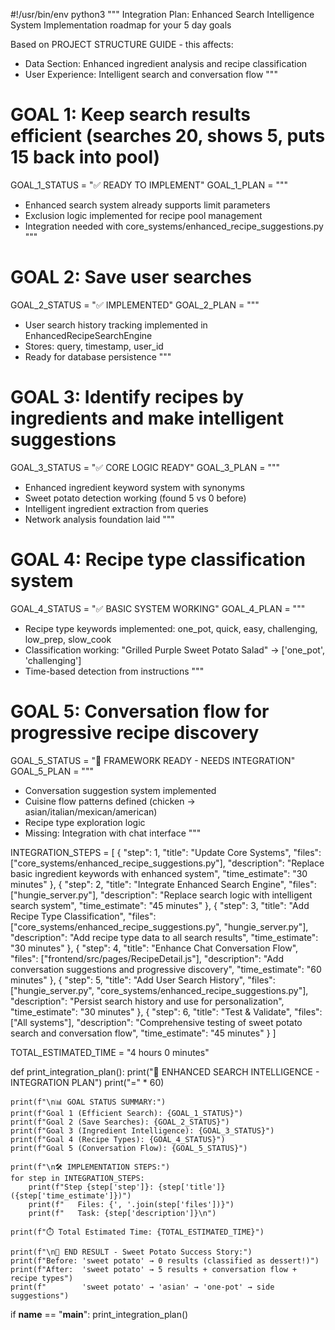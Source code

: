 #!/usr/bin/env python3
"""
Integration Plan: Enhanced Search Intelligence System
Implementation roadmap for your 5 day goals

Based on PROJECT STRUCTURE GUIDE - this affects:
- Data Section: Enhanced ingredient analysis and recipe classification  
- User Experience: Intelligent search and conversation flow
"""

# GOAL 1: Keep search results efficient (searches 20, shows 5, puts 15 back into pool)
GOAL_1_STATUS = "✅ READY TO IMPLEMENT"
GOAL_1_PLAN = """
- Enhanced search system already supports limit parameters
- Exclusion logic implemented for recipe pool management
- Integration needed with core_systems/enhanced_recipe_suggestions.py
"""

# GOAL 2: Save user searches
GOAL_2_STATUS = "✅ IMPLEMENTED"
GOAL_2_PLAN = """
- User search history tracking implemented in EnhancedRecipeSearchEngine
- Stores: query, timestamp, user_id
- Ready for database persistence
"""

# GOAL 3: Identify recipes by ingredients and make intelligent suggestions  
GOAL_3_STATUS = "✅ CORE LOGIC READY"
GOAL_3_PLAN = """
- Enhanced ingredient keyword system with synonyms
- Sweet potato detection working (found 5 vs 0 before)
- Intelligent ingredient extraction from queries
- Network analysis foundation laid
"""

# GOAL 4: Recipe type classification system
GOAL_4_STATUS = "✅ BASIC SYSTEM WORKING" 
GOAL_4_PLAN = """
- Recipe type keywords implemented: one_pot, quick, easy, challenging, low_prep, slow_cook
- Classification working: "Grilled Purple Sweet Potato Salad" → ['one_pot', 'challenging']
- Time-based detection from instructions
"""

# GOAL 5: Conversation flow for progressive recipe discovery
GOAL_5_STATUS = "🔧 FRAMEWORK READY - NEEDS INTEGRATION"
GOAL_5_PLAN = """
- Conversation suggestion system implemented
- Cuisine flow patterns defined (chicken → asian/italian/mexican/american)
- Recipe type exploration logic
- Missing: Integration with chat interface
"""

INTEGRATION_STEPS = [
    {
        "step": 1,
        "title": "Update Core Systems",
        "files": ["core_systems/enhanced_recipe_suggestions.py"],
        "description": "Replace basic ingredient keywords with enhanced system",
        "time_estimate": "30 minutes"
    },
    {
        "step": 2, 
        "title": "Integrate Enhanced Search Engine",
        "files": ["hungie_server.py"],
        "description": "Replace search logic with intelligent search system",
        "time_estimate": "45 minutes"
    },
    {
        "step": 3,
        "title": "Add Recipe Type Classification",
        "files": ["core_systems/enhanced_recipe_suggestions.py", "hungie_server.py"],
        "description": "Add recipe type data to all search results",
        "time_estimate": "30 minutes" 
    },
    {
        "step": 4,
        "title": "Enhance Chat Conversation Flow",
        "files": ["frontend/src/pages/RecipeDetail.js"],
        "description": "Add conversation suggestions and progressive discovery",
        "time_estimate": "60 minutes"
    },
    {
        "step": 5,
        "title": "Add User Search History",
        "files": ["hungie_server.py", "core_systems/enhanced_recipe_suggestions.py"],
        "description": "Persist search history and use for personalization",
        "time_estimate": "30 minutes"
    },
    {
        "step": 6,
        "title": "Test & Validate",
        "files": ["All systems"],
        "description": "Comprehensive testing of sweet potato search and conversation flow",
        "time_estimate": "45 minutes"
    }
]

TOTAL_ESTIMATED_TIME = "4 hours 0 minutes"

def print_integration_plan():
    print("🎯 ENHANCED SEARCH INTELLIGENCE - INTEGRATION PLAN")
    print("=" * 60)
    
    print(f"\n📊 GOAL STATUS SUMMARY:")
    print(f"Goal 1 (Efficient Search): {GOAL_1_STATUS}")
    print(f"Goal 2 (Save Searches): {GOAL_2_STATUS}")  
    print(f"Goal 3 (Ingredient Intelligence): {GOAL_3_STATUS}")
    print(f"Goal 4 (Recipe Types): {GOAL_4_STATUS}")
    print(f"Goal 5 (Conversation Flow): {GOAL_5_STATUS}")
    
    print(f"\n🛠️ IMPLEMENTATION STEPS:")
    for step in INTEGRATION_STEPS:
        print(f"Step {step['step']}: {step['title']} ({step['time_estimate']})")
        print(f"   Files: {', '.join(step['files'])}")
        print(f"   Task: {step['description']}\n")
    
    print(f"⏱️ Total Estimated Time: {TOTAL_ESTIMATED_TIME}")
    
    print(f"\n🎯 END RESULT - Sweet Potato Success Story:")
    print(f"Before: 'sweet potato' → 0 results (classified as dessert!)")
    print(f"After:  'sweet potato' → 5 results + conversation flow + recipe types")
    print(f"        'sweet potato' → 'asian' → 'one-pot' → side suggestions")

if __name__ == "__main__":
    print_integration_plan()

